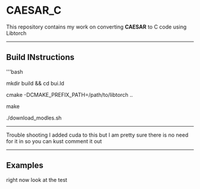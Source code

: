 # CAESAR_C

This repository contains my work on converting **CAESAR** to C code using Libtorch


---

## Build INstructions 


'''bash

mkdir build && cd bui.ld

cmake -DCMAKE_PREFIX_PATH=/path/to/libtorch ..

make


./download_modles.sh


---

Trouble shooting I added cuda to this but I am pretty sure there is no need for it in so you can kust comment it out


---
## Examples

right now look at the test
